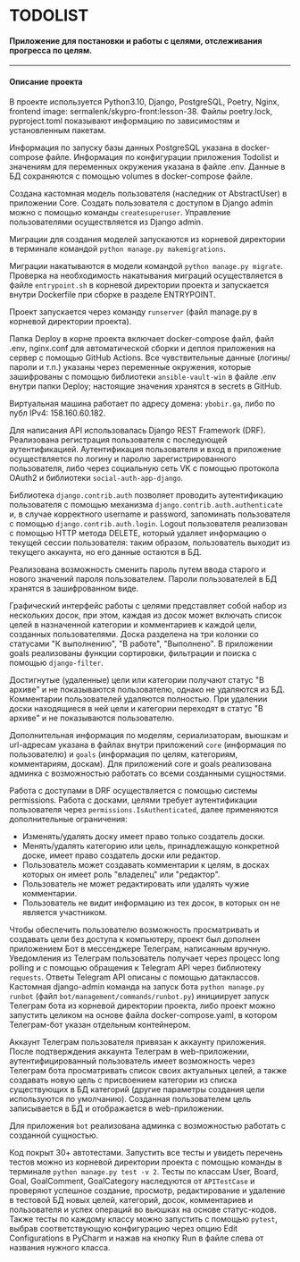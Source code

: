 # TODOLIST 

#### Приложение для постановки и работы с целями, отслеживания прогресса по целям.

***
#### Описание проекта

В проекте используется Python3.10, Django, PostgreSQL, Poetry, Nginx, frontend image: sermalenk/skypro-front:lesson-38.
Файлы poetry.lock, pyproject.toml показывают информацию по зависимостям и установленным пакетам. 

Информация по запуску базы данных PostgreSQL указана в docker-compose файле.
Информация по конфигурации приложения Todolist и значениям для переменных окружения указана в файле .env.
Данные в БД сохраняются с помощью volumes в docker-compose файле. 

Создана кастомная модель пользователя (наследник от AbstractUser) в приложении Core. Создать пользователя с 
доступом в Django admin можно с помощью команды `createsuperuser`. Управление пользователями 
осуществляется из Django admin. 

Миграции для создания моделей запускаются из корневой директории в терминале командой
`python manage.py makemigrations`. 

Миграции накатываются в модели командой `python manage.py migrate`. Проверка на необходимость накатывания миграций
осуществляется в файле `entrypoint.sh` в корневой директории проекта и запускается внутри Dockerfile при сборке в 
разделе ENTRYPOINT. 

Проект запускается через команду `runserver` (файл manage.py в корневой директории проекта). 
 
Папка Deploy в корне проекта включает docker-compose файл, файл .env, nginx.conf для автоматической сборки и деплоя
приложения на сервер с помощью GitHub Actions. Все чувствительные данные (логины/пароли и т.п.) указаны через 
переменные окружения, которые зашифрованы с помощью библиотеки `ansible-vault-win` в файле .env внутри папки Deploy; 
настоящие значения хранятся в secrets в GitHub.

Виртуальная машина работает по адресу домена: `ybobir.ga`, либо по публ IPv4: 158.160.60.182. 

Для написания API использовалась Django REST Framework (DRF). Реализована регистрация пользователя с последующей 
аутентификацией. Аутентификация пользователя и вход в приложение осуществляется по логину и паролю зарегистрированного 
пользователя, либо через социальную сеть VK с помощью протокола OAuth2 и библиотеки `social-auth-app-django`.

Библиотека `django.contrib.auth` позволяет проводить аутентификацию пользователя с помощью механизма
`django.contrib.auth.authenticate` и, в случае корректного username и password, запоминать пользователя с помощью
`django.contrib.auth.login`. Logout пользователя реализован с помощью HTTP метода DELETE, который удаляет
информацию о текущей сессии пользователя: таким образом, пользователь выходит из текущего аккаунта, но его данные 
остаются в БД. 

Реализована возможность сменить пароль путем ввода старого и нового значений пароля пользователем. Пароли 
пользователей в БД хранятся в зашифрованном виде.

Графический интерфейс работы с целями представляет собой набор из нескольких досок, при этом, каждая из досок может
включать список целей в назначенной категории и комментариев к каждой цели, созданных пользователями. 
Доска разделена на три колонки со статусами "К выполнению", "В работе", "Выполнено". 
В приложении goals реализованы функции сортировки, фильтрации и поиска с помощью `django-filter`. 

Достигнутые (удаленные) цели или категории получают статус "В архиве" и не показываются пользователю, однако не 
удаляются из БД. Комментарии пользователей удаляются полностью. При удалении доски находящиеся в ней цели и категории
переходят в статус "В архиве" и не показываются пользователю. 

Дополнительная информация по моделям, сериализаторам, вьюшкам и url-адресам указана в файлах внутри приложений 
`core` (информация по пользователю) и `goals` (информация по целям, категориям, комментариям, доскам). 
Для приложений core и goals реализована админка с возможностью работать со всеми созданными сущностями. 

Работа с доступами в DRF осуществляется с помощью системы permissions. Работа с досками, целями требует аутентификации
пользователя через `permissions.IsAuthenticated`, далее применяются дополнительные ограничения:
- Изменять/удалять доску имеет право только создатель доски. 
- Менять/удалять категорию или цель, принадлежащую конкретной доске, имеет право создатель доски или редактор. 
- Пользователь может создавать комментарии к целям, в досках которых он имеет роль "владелец" или "редактор".
- Пользователь не может редактировать или удалять чужие комментарии. 
- Пользователь не видит информацию из тех досок, в которых он не является участником. 

Чтобы обеспечить пользователю возможность просматривать и создавать цели без доступа к компьютеру, проект был
дополнен приложением Бот в мессенджере Телеграм, написанным вручную. Уведомления из Телеграм пользователь получает 
через процесс long polling и с помощью обращения к Telegram API через библиотеку `requests`. Ответы Telegram API 
описаны с помощью датаклассов. Кастомная django-admin команда на запуск бота `python manage.py runbot` (файл 
`bot/management/commands/runbot.py`) инициирует запуск Телеграм бота из корневой директории проекта, либо проект
можно запустить целиком на основе файла docker-compose.yaml, в котором Телеграм-бот указан отдельным контейнером.

Аккаунт Телеграм пользователя привязан к аккаунту приложения. 
После подтверждения аккаунта Телеграм в web-приложении, аутентифицированный пользователь имеет возможность через 
Телеграм бота просматривать список своих актуальных целей, а также создавать новую цель с присвоением категории из 
списка существующих в БД категорий (другие параметры создания цели используются по умолчанию). Созданная пользователем
цель записывается в БД и отображается в web-приложении. 

Для приложения `bot` реализована админка с возможностью работать с созданной сущностью. 

Код покрыт 30+ автотестами. Запустить все тесты и увидеть перечень тестов можно из корневой директории проекта
с помощью команды в терминале `python manage.py test -v 2`. 
Тесты по классам User, Board, Goal, GoalComment, GoalCategory наследуются от `APITestCase` и проверяют успешное 
создание, просмотр, редактирование и удаление в тестовой БД новых целей, категорий, досок, комментариев и пользователя
и успех операций во вьюшках на основе статус-кодов. 
Также тесты по каждому классу можно запустить с помощью `pytest`, выбрав соответствующую конфигурацию через опцию 
Edit Configurations в PyCharm и нажав на кнопку Run в файле слева от названия нужного класса. 
